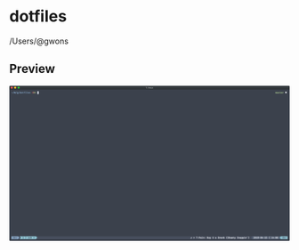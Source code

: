 # dotfiles
/Users/@gwons

## Preview
![terminal](https://raw.githubusercontent.com/gwons/dotfiles/master/img/terminal.png)
